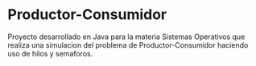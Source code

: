 # Productor-Consumidor
Proyecto desarrollado en Java para la materia Sistemas Operativos que realiza una simulacion del problema de Productor-Consumidor haciendo uso de hilos y semaforos.
